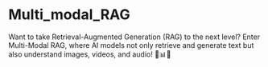 # Multi_modal_RAG
Want to take Retrieval-Augmented Generation (RAG) to the next level? Enter Multi-Modal RAG, where AI models not only retrieve and generate text but also understand images, videos, and audio! 🎥📊🔡
